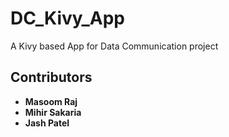 # DC_Kivy_App
A Kivy based App for Data Communication project

## Contributors
- **Masoom Raj**
- **Mihir Sakaria**
- **Jash Patel**

